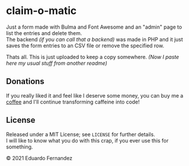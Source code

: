 # claim-o-matic

Just a form made with Bulma and Font Awesome and an "admin" page to list the entries and delete them.  
The backend _(if you can call that a backend)_ was made in PHP and it just saves the form entries to an CSV file or remove the specified row.

Thats all. This is just uploaded to keep a copy somewhere. _(Now I paste here my usual stuff from another readme)_

## Donations
If you really liked it and feel like I deserve some money, you can buy me a [coffee](https://ko-fi.com/EduFdezSoy) and I'll continue transforming caffeine into code!  

## License  

Released under a MIT License; see `LICENSE` for further details.  
I will like to know what you do with this crap, if you ever use this for something.

&copy; 2021 Eduardo Fernandez
